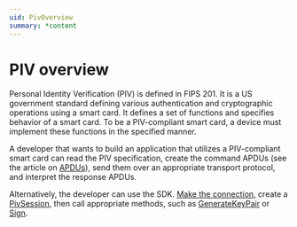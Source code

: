 ```yaml
---
uid: PivOverview
summary: *content
---
```


<!-- Copyright 2021 Yubico AB

Licensed under the Apache License, Version 2.0 (the "License");
you may not use this file except in compliance with the License.
You may obtain a copy of the License at

    http://www.apache.org/licenses/LICENSE-2.0

Unless required by applicable law or agreed to in writing, software
distributed under the License is distributed on an "AS IS" BASIS,
WITHOUT WARRANTIES OR CONDITIONS OF ANY KIND, either express or implied.
See the License for the specific language governing permissions and
limitations under the License. -->

# PIV overview

Personal Identity Verification (PIV) is defined in FIPS 201. It is a US government
standard defining various authentication and cryptographic operations using a smart card.
It defines a set of functions and specifies behavior of a smart card. To be a
PIV-compliant smart card, a device must implement these functions in the specified manner.

A developer that wants to build an application that utilizes a PIV-compliant smart card
can read the PIV specification, create the command APDUs (see the article on
[APDUs](xref:UsersManualApdu)), send them over an appropriate transport protocol, and interpret the
response APDUs.

Alternatively, the developer can use the SDK.
[Make the connection](xref:UsersManualMakingAConnection), create a
[PivSession](xref:Yubico.YubiKey.Piv.PivSession), then call appropriate methods,
such as [GenerateKeyPair](xref:Yubico.YubiKey.Piv.PivSession.GenerateKeyPair%2a) or
[Sign](xref:Yubico.YubiKey.Piv.PivSession.Sign%2a).
